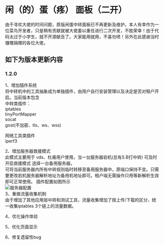 # 闲（的）蛋（疼） 面板（二开）
  由于寻欢大佬的时间问题，原版闲蛋中转面板已不再更新及维护。本人有幸作为一位菜鸟开发者，只是稍有贡献就被大佬委以重任进行二次开发，不胜荣幸！由于代码太过于小学生，就不开源献丑了。大家能用就用，不喜勿喷！另外在此感谢当时慷慨捐赠的各位大佬。

## 如下为版本更新内容

### 1.2.0
1、增加插件系统  
将中转机中的工具抽象成为单独插件，由用户自行安装管理以及决定是否对租户开启。当前版本包含  
  中转类插件：   
iptables   
tinyPortMapper  
socat  
gost(不加密、tls、ws、wss)  

  网络工具类插件  
iperf3  
  
2、增加服务器救援模式  
此模式主要用于 vds、杜甫用户使用，当一台服务器宕机(总有S.B打中转) 可及时开启救援模式 选择一台备用服务器。  
可将当前服务器内所有中转规则临时转移至备用服务器中，原端口保持不变。只需要更改宕机服务器解析地址为备用机地址即可。租户端无需操作只用等新解析生效即可正常使用。
插件配置如图所示    
 ![服务器配置](https://raw.githubusercontent.com/noobcfy/wikis/dev/Screenshots/server-setting.png)  
3、重做流量收集机制  
由于增加了其他应用层中转和测试工具，流量收集增加了按上传/下载的区分，统一收集iptables  3个链上的流量数据。

4、优化操作体验

5、优化页面显示

6、修复遗留性bug
